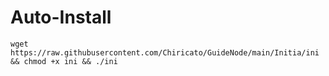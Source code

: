 # Auto-Install

    wget https://raw.githubusercontent.com/Chiricato/GuideNode/main/Initia/ini && chmod +x ini && ./ini
